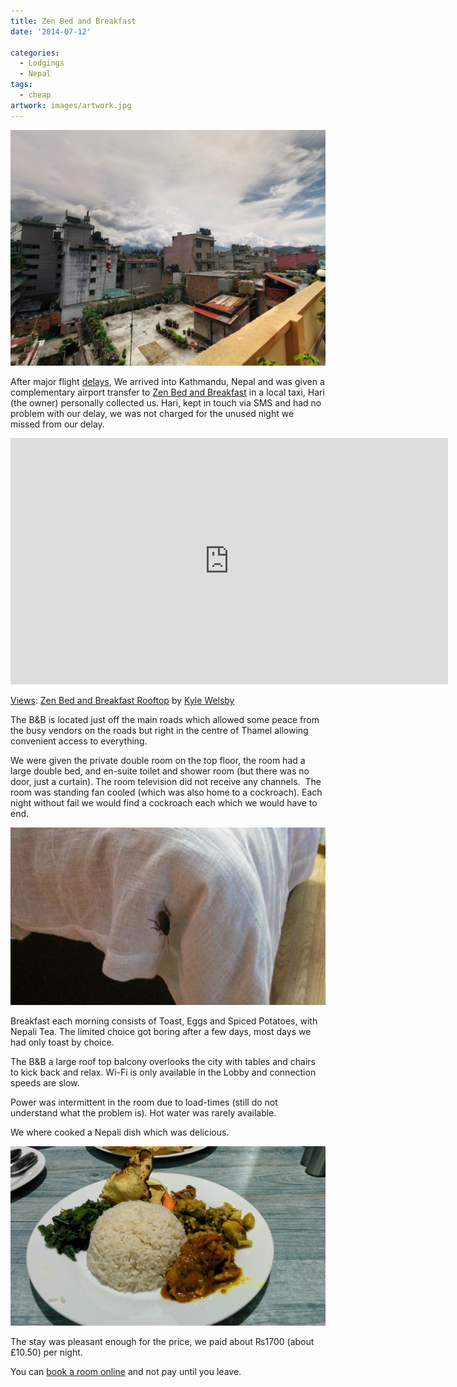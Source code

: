 ```yaml
---
title: Zen Bed and Breakfast
date: '2014-07-12'

categories:
  - Lodgings
  - Nepal
tags:
  - cheap
artwork: images/artwork.jpg
---
```


![](images/PANO_20140703_1425091-1024x767.jpg)

After major flight [delays](/delayed/ "delayed…"), We arrived into Kathmandu, Nepal and was given a complementary airport transfer to [Zen Bed and Breakfast](https://www.agoda.com/zen-bed-and-breakfast-kathmandu/hotel/kathmandu-np.html?cid=1649959) in a local taxi, Hari (the owner) personally collected us. Hari, kept in touch via SMS and had no problem with our delay, we was not charged for the unused night we missed from our delay.

<iframe src="https://maps.google.com/maps?layer=c&amp;panoid=g_flcpvhhToAAAQfCQEiJw&amp;ie=UTF8&amp;source=embed&amp;output=svembed&amp;cbp=13%2C226.9104%2C%2C0%2C0" width="700" height="394" frameborder="0" marginwidth="0" marginheight="0" scrolling="no"></iframe>

[Views](https://www.google.com/maps/views/): [Zen Bed and Breakfast Rooftop](https://www.google.com/maps/views/view/103958417703949399427/gphoto/6041926482835752658) by [Kyle Welsby](https://www.google.com/maps/views/profile/103958417703949399427)

The B&B is located just off the main roads which allowed some peace from the busy vendors on the roads but right in the centre of Thamel allowing convenient access to everything.

We were given the private double room on the top floor, the room had a large double bed, and en-suite toilet and shower room (but there was no door, just a curtain). The room television did not receive any channels.  The room was standing fan cooled (which was also home to a cockroach). Each night without fail we would find a cockroach each which we would have to end.

![IMG_20140703_221137](images/IMG_20140703_221137.jpg)

Breakfast each morning consists of Toast, Eggs and Spiced Potatoes, with Nepali Tea. The limited choice got boring after a few days, most days we had only toast by choice.

The B&B a large roof top balcony overlooks the city with tables and chairs to kick back and relax. Wi-Fi is only available in the Lobby and connection speeds are slow.

Power was intermittent in the room due to load-times (still do not understand what the problem is). Hot water was rarely available.

We where cooked a Nepali dish which was delicious.

![](images/IMG_20140706_191251-1024x583.jpg)

The stay was pleasant enough for the price, we paid about ₨1700 (about £10.50) per night.

You can [book a room online](https://www.agoda.com/zen-bed-and-breakfast-kathmandu/hotel/kathmandu-np.html?cid=1649959) and not pay until you leave.

